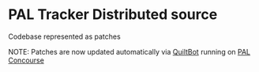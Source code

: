# PAL Tracker Distributed source

Codebase represented as patches

NOTE: Patches are now updated automatically via [QuiltBot](https://github.com/noizwaves/quiltbot) running on [PAL Concourse](https://concourse.pal.pivotal.io/teams/pal-bots/pipelines/pal-tracker-distributed-quiltbot)
